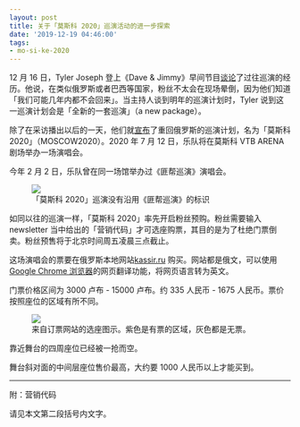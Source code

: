 ```yaml
---
layout: post
title: 关于「莫斯科 2020」巡演活动的进一步探索
date: '2019-12-19 04:46:00'
tags:
- mo-si-ke-2020
---
```


12 月 16 日，Tyler Joseph 登上《Dave & Jimmy》早间节目[谈论](https://www.douban.com/note/745788424/)了过往巡演的经历。他说，在类似俄罗斯或者巴西等国家，粉丝不太会在现场晕倒，因为他们知道「我们可能几年内都不会回来」。当主持人谈到明年的巡演计划时，Tyler 说到这一巡演计划会是「全新的一套巡演」（a new package）。

除了在采访播出以后的一天，他们就[宣布](https://www.douban.com/note/745787643/)了重回俄罗斯的巡演计划，名为「莫斯科 2020」（MOSCOW2020）。2020 年 7 月 12 日，乐队将在莫斯科 VTB ARENA 剧场举办一场演唱会。

今年 2 月 2 日，乐队曾在同一场馆举办过《匪帮巡演》演唱会。

<figure class="kg-card kg-image-card kg-card-hascaption"><img src="https://img3.doubanio.com/view/note/l/public/p68473608.webp" class="kg-image"><figcaption>「莫斯科 2020」巡演没有沿用《匪帮巡演》的标识</figcaption></figure>

如同以往的巡演一样，「莫斯科 2020」率先开启粉丝预购。粉丝需要输入 newsletter 当中给出的「营销代码」才可选座购票，其目的是为了杜绝门票倒卖。粉丝预售将于北京时间周五凌晨三点截止。

这场演唱会的票要在俄罗斯本地网站[kassir.ru](https://msk.kassir.ru/koncert/twenty-one-pilots-presale) 购买。网站都是俄文，可以使用 [Google Chrome 浏览器](https://www.google.cn/chrome/)的网页翻译功能，将网页语言转为英文。

门票价格区间为 3000 卢布 - 15000 卢布。约 335 人民币 - 1675 人民币。票价按照座位的区域有所不同。

<figure class="kg-card kg-image-card kg-card-hascaption"><img src="https://img3.doubanio.com/view/note/l/public/p68474036.webp" class="kg-image"><figcaption>来自订票网站的选座图示。紫色是有票的区域，灰色都是无票。</figcaption></figure>

靠近舞台的四周座位已经被一抢而空。

舞台斜对面的中间层座位售价最高，大约要 1000 人民币以上才能买到。

* * *

附：营销代码

请见本文第二段括号内文字。

